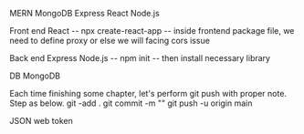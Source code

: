 MERN
    MongoDB
    Express
    React
    Node.js

Front end
    React
    -- npx create-react-app <directory name>
    -- inside frontend package file, we need to define proxy or else we will facing cors issue

Back end
    Express
    Node.js
    -- npm init
    -- then install necessary library

DB
    MongoDB


Each time finishing some chapter, let's perform git push with proper note. Step as below.
    git -add .
    git commit -m "<message>"
    git push -u origin main

JSON web token